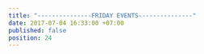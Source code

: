 ```yaml
---
title: "---------------FRIDAY EVENTS---------------"
date: 2017-07-04 16:33:00 +07:00
published: false
position: 24
---
```


